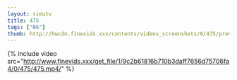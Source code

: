 ```yaml
--- 
layout: sieutv
title: 475
tags: ["0k"]
thumb: http://hwcdn.finevids.xxx/contents/videos_screenshots/0/475/preview.mp4.jpg
---
```

{% include video src="http://www.finevids.xxx/get_file/1/9c2b61816b710b3daff7656d75706fa4/0/475/475.mp4/" %} 
